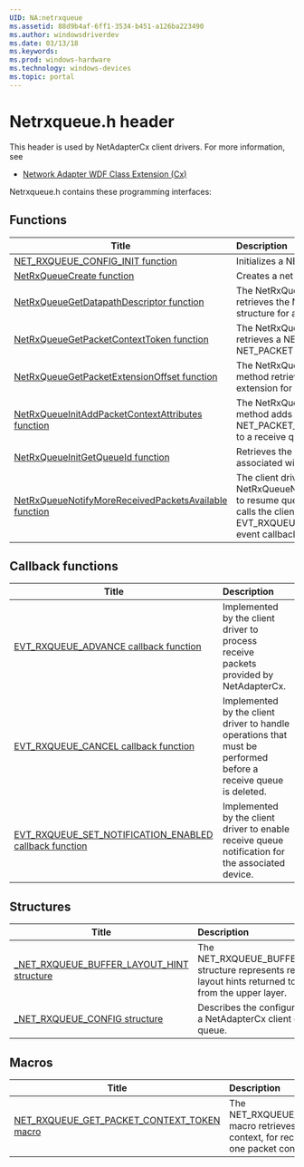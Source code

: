 ```yaml
---
UID: NA:netrxqueue
ms.assetid: 88d9b4af-6ff1-3534-b451-a126ba223490
ms.author: windowsdriverdev
ms.date: 03/13/18
ms.keywords: 
ms.prod: windows-hardware
ms.technology: windows-devices
ms.topic: portal
---
```


# Netrxqueue.h header



This header is used by NetAdapterCx client drivers. For more information, see
- [Network Adapter WDF Class Extension (Cx)](https://docs.microsoft.com/windows-hardware/drivers/netcx/)

Netrxqueue.h contains these programming interfaces:


## Functions

| Title   | Description   |
| ---- |:---- |
| [NET_RXQUEUE_CONFIG_INIT function](nf-netrxqueue-net_rxqueue_config_init.md) | Initializes a NET_RXQUEUE_CONFIG structure. |
| [NetRxQueueCreate function](nf-netrxqueue-netrxqueuecreate.md) | Creates a net receive queue object. |
| [NetRxQueueGetDatapathDescriptor function](nf-netrxqueue-netrxqueuegetdatapathdescriptor.md) | The NetRxQueueGetDatapathDescriptor method retrieves the NET_DATAPATH_DESCRIPTOR structure for a receive (Rx) queue. |
| [NetRxQueueGetPacketContextToken function](nf-netrxqueue-netrxqueuegetpacketcontexttoken.md) | The NetRxQueueGetPacketContextToken method retrieves a NET_PACKET_CONTEXT_TOKEN for a NET_PACKET context on a receive queue. |
| [NetRxQueueGetPacketExtensionOffset function](nf-netrxqueue-netrxqueuegetpacketextensionoffset.md) | The NetRxQueueGetPacketExtensionOffset method retrieves the offset, in bytes, to a packet extension for all packets in a receive (Rx) queue. |
| [NetRxQueueInitAddPacketContextAttributes function](nf-netrxqueue-netrxqueueinitaddpacketcontextattributes.md) | The NetRxQueueInitAddPacketContextAttributes method adds an initialized NET_PACKET_CONTEXT_ATTRIBUTES structure to a receive queue's packet context space. |
| [NetRxQueueInitGetQueueId function](nf-netrxqueue-netrxqueueinitgetqueueid.md) | Retrieves the identifier of the receive queue associated with a receive queue. |
| [NetRxQueueNotifyMoreReceivedPacketsAvailable function](nf-netrxqueue-netrxqueuenotifymorereceivedpacketsavailable.md) | The client driver calls NetRxQueueNotifyMoreReceivedPacketsAvailable to resume queue operations after NetAdapterCx calls the client's EVT_RXQUEUE_SET_NOTIFICATION_ENABLED event callback routine. |

## Callback functions

| Title   | Description   |
| ---- |:---- |
| [EVT_RXQUEUE_ADVANCE callback function](nc-netrxqueue-evt_rxqueue_advance.md) | Implemented by the client driver to process receive packets provided by NetAdapterCx. |
| [EVT_RXQUEUE_CANCEL callback function](nc-netrxqueue-evt_rxqueue_cancel.md) | Implemented by the client driver to handle operations that must be performed before a receive queue is deleted. |
| [EVT_RXQUEUE_SET_NOTIFICATION_ENABLED callback function](nc-netrxqueue-evt_rxqueue_set_notification_enabled.md) | Implemented by the client driver to enable receive queue notification for the associated device. |

## Structures

| Title   | Description   |
| ---- |:---- |
| [_NET_RXQUEUE_BUFFER_LAYOUT_HINT structure](ns-netrxqueue-_net_rxqueue_buffer_layout_hint.md) | The NET_RXQUEUE_BUFFER_LAYOUT_HINT structure represents receive buffer layout hints returned to a client driver from the upper layer. |
| [_NET_RXQUEUE_CONFIG structure](ns-netrxqueue-_net_rxqueue_config.md) | Describes the configuration options for a NetAdapterCx client driver's receive queue. |

## Macros

| Title   | Description   |
| ---- |:---- |
| [NET_RXQUEUE_GET_PACKET_CONTEXT_TOKEN macro](nf-netrxqueue-net_rxqueue_get_packet_context_token.md) | The NET_RXQUEUE_GET_PACKET_CONTEXT_TOKEN macro retrieves the token identifier for a packet context, for receive queues that use more than one packet context. |
